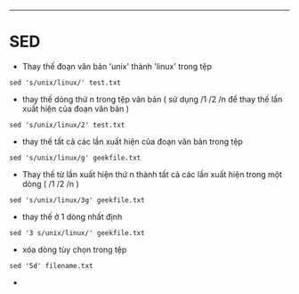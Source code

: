 ---
# SED

- Thay thế đoạn văn bản 'unix' thành 'linux' trong tệp 

```
sed 's/unix/linux/' test.txt 
```
- thay thế dòng thứ n trong tệp văn bản ( sử dụng /1 /2 /n để thay thế lần xuất hiện của đoạn văn bản )

```
sed 's/unix/linux/2' test.txt
```
- thay thế tất cả các lần xuất hiện của đoạn văn bản trong tệp
```
sed 's/unix/linux/g' geekfile.txt
```
- Thay thế từ lần xuất hiện thứ n thành tất cả các lần xuất hiện trong một dòng ( /1 /2 /n )
```
sed 's/unix/linux/3g' geekfile.txt
```
- thay thế ở 1 dòng nhất định
```
sed '3 s/unix/linux/' geekfile.txt
```
- xóa dòng  tùy chọn trong tệp

```
sed '5d' filename.txt 
```
- 
